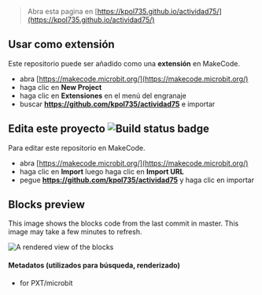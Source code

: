 
> Abra esta pagina en [https://kpol735.github.io/actividad75/](https://kpol735.github.io/actividad75/)

## Usar como extensión

Este repositorio puede ser añadido como una **extensión** en MakeCode.

* abra [https://makecode.microbit.org/](https://makecode.microbit.org/)
* haga clic en **New Project**
* haga clic en **Extensiones** en el menú del engranaje
* buscar **https://github.com/kpol735/actividad75** e importar

## Edita este proyecto ![Build status badge](https://github.com/kpol735/actividad75/workflows/MakeCode/badge.svg)

Para editar este repositorio en MakeCode.

* abra [https://makecode.microbit.org/](https://makecode.microbit.org/)
* haga clic en **Import** luego haga clic en **Import URL**
* pegue **https://github.com/kpol735/actividad75** y haga clic en importar

## Blocks preview

This image shows the blocks code from the last commit in master.
This image may take a few minutes to refresh.

![A rendered view of the blocks](https://github.com/kpol735/actividad75/raw/master/.github/makecode/blocks.png)

#### Metadatos (utilizados para búsqueda, renderizado)

* for PXT/microbit
<script src="https://makecode.com/gh-pages-embed.js"></script><script>makeCodeRender("{{ site.makecode.home_url }}", "{{ site.github.owner_name }}/{{ site.github.repository_name }}");</script>
